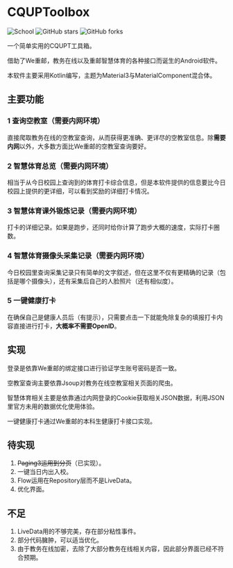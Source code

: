 # CQUPToolbox

![School](https://img.shields.io/badge/School-CQUPT-green.svg)
![GitHub stars](https://img.shields.io/github/stars/YenalyLiew/CQUPToolbox)
![GitHub forks](https://img.shields.io/github/forks/YenalyLiew/CQUPToolbox)

一个简单实用的CQUPT工具箱。

借助了We重邮，教务在线以及重邮智慧体育的各种接口而诞生的Android软件。

本软件主要采用Kotlin编写，主题为Material3与MaterialComponent混合体。

## 主要功能

### 1 查询空教室（需要内网环境）
直接爬取教务在线的空教室查询，从而获得更准确、更详尽的空教室信息。除**需要内网**以外，大多数方面比We重邮的空教室查询要好。
### 2 智慧体育总览（需要内网环境）
相当于从今日校园上查询到的体育打卡综合信息，但是本软件提供的信息要比今日校园上提供的更详细，可以看到奖励的详细打卡情况。
### 3 智慧体育课外锻炼记录（需要内网环境）
打卡的详细记录。如果是跑步，还同时给你计算了跑步大概的速度，实际打卡圈数。
### 4 智慧体育摄像头采集记录（需要内网环境）
今日校园里查询采集记录只有简单的文字叙述，但在这里不仅有更精确的记录（包括是哪个摄像头），还有采集后自己的人脸照片（还有相似度）。
### 5 一键健康打卡
在确保自己是健康人员后（有提示），只需要点击一下就能免除复杂的填报打卡内容直接进行打卡，**大概率不需要OpenID**。

## 实现

登录是依靠We重邮的绑定接口进行验证学生账号密码是否一致。

空教室查询主要依靠Jsoup对教务在线空教室相关页面的爬虫。

智慧体育相关主要是依靠通过内网登录的Cookie获取相关JSON数据，利用JSON里官方未用的数据优化使用体验。

一键健康打卡通过We重邮的本科生健康打卡接口实现。

## 待实现

1. ~~Paging3运用到分页~~（已实现）。
2. 一键当日内出入校。
3. Flow运用在Repository层而不是LiveData。
4. 优化界面。

## 不足

1. LiveData用的不够完美，存在部分粘性事件。
2. 部分代码臃肿，可以适当优化。
3. 由于教务在线加密，去除了大部分教务在线相关内容，因此部分界面已经不符合预期。
